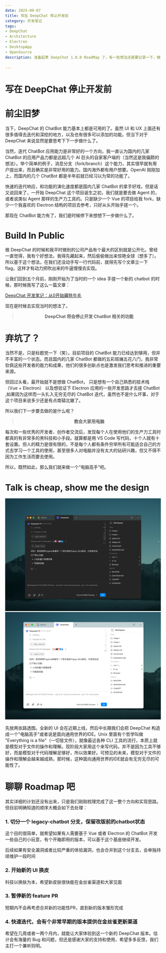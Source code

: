 ```yaml
---
date: 2025-09-07
title: 写在 DeepChat 停止开发前
category: 开发笔记
tags:
- DeepChat
- Architecture
- Electron
- DesktopApp
- OpenSource
description: 准备起草 DeepChat 1.0.0 RoadMap 了，有一些想法还是要记录一下，做一个标题党

---
```

# 写在 DeepChat 停止开发前

# 前尘旧梦

当下，DeepChat 的 ChatBot 能力基本上都是可用的了。虽然 UI 和 UX 上面还有很多值得去迭代和深挖的地方，以及也有很多可以添加的功能。但当下对于 DeepChat 来说显然是要思考下下一步做什么了。

当然，迭代 ChatBot 应用能力是非常好的一个方向，我一直认为国内的几家 ChatBot 的应用产品力都是远超几个 AI 巨头的自家客户端的（当然这是我偏颇的想法）。举个简单的例子，消息分支（fork/branch）这个能力，其实很早就有用户提出来，而且确实是非常好用的能力。国内海外都有用户想要。OpenAI 刚刚加上，而国内的几个 ChatBot 都是半年前就已经习以为常的功能了。

快速的迭代响应，和功能的演化速度都是国内几家 ChatBot 的拿手好戏，但是话又说回来了，一开始 DeepChat 这个项目诞生之初，我们就是要去做 Agent 的，或者说类似 Agent 那样的生产力工具的。只是缺少一个 Vue 的项目给我 fork，缺少一个我喜欢的 Electron 结构的项目去参考，只好从头开始手搓一个。

那现在 ChatBot 能力有了，我们是时候停下来想想下一步做什么了。

# Build In Public

做 DeepChat 的时候和我平时做别的公司产品有个最大的区别就是公开化。曾经一直觉得，我有个好想法，我得先藏起来，然后偷偷做出来惊艳全球（想多了）。所以基于这个想法，在我们还没动手写一行代码前，就得先写个文章立一下 flag，这样才有动力把吹出来的牛逼慢慢去实现。

让我们回到五个月前，刚刚开始为了当时的一个 idea 手搓一个新的 chatbot 的时候，那时候我写了这么一篇文章：

[DeepChat 开发笔记：从0开始薅牦牛毛](https://notes.anya2a.com/posts/deepchat-design-choices-explained)

现在是时候去实现当时的想法了。

<div align="center">

> **DeepChat 将会停止开发 ChatBot 相关的功能**

</div>

# 弃坑了？

当然不是，只是标题党一下（笑）。目前项目的 ChatBot 能力已经达到够用，但并不丰富的一个状态。而且国内的几家 ChatBot 都做的五彩斑斓五花八门，我非常钦佩这些开发者的能力和成果，他们的很多创新点也是激发我们思考和推进的重要来源。

但回过头看，最开始就不是想做 ChatBot， 只是想有一个自己熟悉的技术栈（Vue + Electron） 以及想验证下 Electron 应用的一些开发思路才去搓 ChatBot ,如果因为这样而一头扎入无穷无尽的 ChatBot 迭代，虽然也不是什么坏事，对于这个项目来说多少还是有点南辕北辙了。

所以我们下一步要去做的是什么呢？

<div align="center">

> **教会大家用电脑**

</div>

每次和一些优秀的开发者、创作者交流后，发现每个人在使用他们的生产力工具时都真的有非常多的黑科技和小手段。就算都是用 VS Code 写代码，十个人就有十套设置。但人的精力是很有限的，不是每个人都有条件穷举所有可能适合自己的方式去学习一个工具的使用，甚至很多人对电脑并没有太大的钻研兴趣，但又不得不因为工作生活而要去使用。

所以，既然如此，那么我们就来做一个“电脑高手”吧。

# Talk is cheap, show me the design

![dark theme](../images/coool_dark.png)
![light theme](../images/coool_light.png)

先放两张路透图。全新的 UI 会在近期上线，然后中长期我们会把 DeepChat 构造成一个"电脑高手"或者说是面向通用世界的IDE。Unix 里面有个哲学叫做 "Everything is a file"（一切皆文件），就像最近各种 CLI 工具的流行，本质上就是模型对于文件的操作和理解。现阶段大家用这个来写代码，并不是因为工具不够好，而是模型对于代码理解足够好，所以效果好。可预见的未来，模型对于文件的操作和理解会越来越成熟，那时候，这种面向通用世界的IDE就会有无穷无尽的可能性了。

# 聊聊 Roadmap 吧

其实详细的计划还没有出来，只是我们刚刚梳理完成了这一整个方向和实现思路。但目前明确知道的顺序大概会如下去处理：

### 1. 切分一个 legacy-chatbot 分支，保留改版前的chatbot状态

这个目的很简单，就希望如果有人需要基于 Vue 或者 Electron 的 ChatBot 开发一些自己的小玩意，有个开箱即用的版本，可以基于这个基座继续开发。

后续如果有安全漏洞或者比较严重的体验漏洞，也会合并到这个分支去，会单独持续维护一段时间

### 2. 开始新的 UI 换皮

科技以换肤为本，希望新皮肤很快能在金丝雀渠道和大家见面

### 3. 暂停新的 feature PR

短期内不会再考虑合并新的功能性PR，直到新的版本雏形完成

### 4. 快速迭代，会有个非常早期的版本提供在金丝雀更新渠道

希望在几周或者一两个月内，就能让大家体验到这一个新的 DeepChat 版本。估计会有海量的 Bug 和问题，但还是感谢大家的支持和使用，希望多多反馈，我们主打一个兼听则明。
